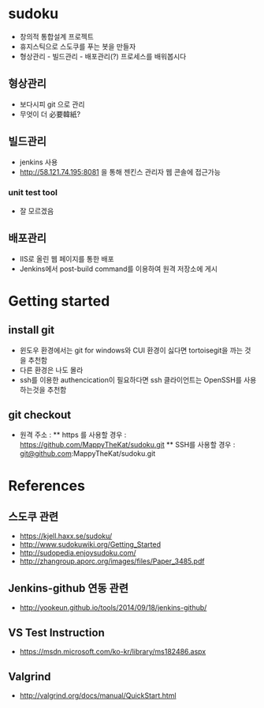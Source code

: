 ﻿# sudoku
* 창의적 통합설계 프로젝트
* 휴지스틱으로 스도쿠를 푸는 봇을 만들자
* 형상관리 - 빌드관리 - 배포관리(?) 프로세스를 배워봅시다

## 형상관리

* 보다시피 git 으로 관리
* 무엇이 더 必要韓紙?

## 빌드관리

* jenkins 사용
* http://58.121.74.195:8081 을 통해 젠킨스 관리자 웹 콘솔에 접근가능

### unit test tool

* 잘 모르겠음

## 배포관리

* IIS로 올린 웹 페이지를 통한 배포
* Jenkins에서 post-build command를 이용하여 원격 저장소에 게시

# Getting started

## install git
* 윈도우 환경에서는 git for windows와 CUI 환경이 싫다면 tortoisegit을 까는 것을 추천함
* 다른 환경은 나도 몰라
* ssh를 이용한 authencication이 필요하다면 ssh 클라이언트는 OpenSSH를 사용하는것을 추천함

## git checkout
* 원격 주소 :
** https 를 사용할 경우 : https://github.com/MappyTheKat/sudoku.git
** SSH를 사용할 경우 : git@github.com:MappyTheKat/sudoku.git

# References
## 스도쿠 관련
* https://kjell.haxx.se/sudoku/  
* http://www.sudokuwiki.org/Getting_Started
* http://sudopedia.enjoysudoku.com/
* http://zhangroup.aporc.org/images/files/Paper_3485.pdf

## Jenkins-github 연동 관련
* http://yookeun.github.io/tools/2014/09/18/jenkins-github/

## VS Test Instruction
* https://msdn.microsoft.com/ko-kr/library/ms182486.aspx

## Valgrind
* http://valgrind.org/docs/manual/QuickStart.html